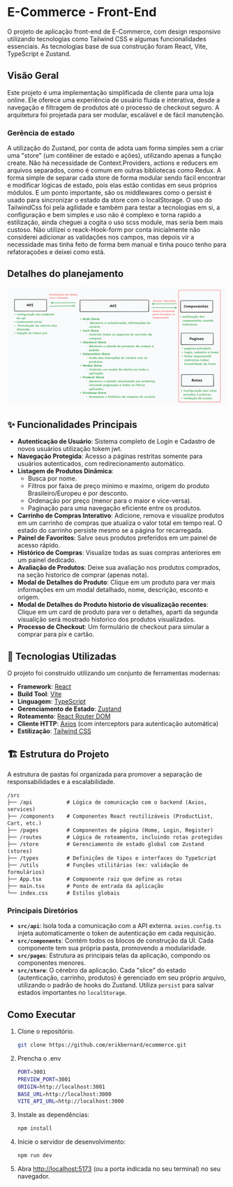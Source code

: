 # E-Commerce - Front-End

O projeto de aplicação front-end de E-Commerce, com design responsivo utilizando tecnologias como Tailwind CSS e algumas funcionalidades essenciais. As tecnologias base de sua construção foram React, Vite, TypeScript e Zustand.

## Visão Geral

Este projeto é uma implementação simplificada de cliente para uma loja online. Ele oferece uma experiência de usuário fluida e interativa, desde a navegação e filtragem de produtos até o processo de checkout seguro. A arquitetura foi projetada para ser modular, escalável e de fácil manutenção.

### Gerência de estado

A utilização do Zustand, por conta de adota uam forma simples sem a  criar uma "store" (um contêiner de estado e ações), utilizando apenas a função create. Não há necessidade de Context.Providers, actions e reducers em arquivos separados, como é comum em outras bibliotecas como Redux. A forma simple de separar cada store de forma modular sendo fácil encontrar e modificar lógicas de estado, pois elas estão contidas em seus próprios módulos. E um ponto importante, são os middlewares como o persist é usado para sincronizar o estado da store com o localStorage.
O uso do TailwindCss foi pela agilidade e também para testar a tecnologias em si, a configuração e bem simples e uso não é complexo e torna rapido a estilização, ainda cheguei a cogita o uso scss module, mas seria bem mais custoso.
Não utilizei o reack-Hook-form por conta inicialmente não considerei adicionar as validações nos campos, mas depois vir a necessidade mas tinha feito de forma bem manual e tinha pouco tenho para refatoraçoões e deixei como está.      

## Detalhes do planejamento



<p align="center">
    <apan align="center">
      <img alt="projeto" src="./projeto.png" >
    </apan>
</p>

## ✨ Funcionalidades Principais

  * **Autenticação de Usuário**: Sistema completo de Login e Cadastro de novos usuários utilização tokem jwt.
  * **Navegação Protegida**: Acesso a páginas restritas somente para usuários autenticados, com redirecionamento automático.
  * **Listagem de Produtos Dinâmica**:
      * Busca por nome.
      * Filtros por faixa de preço minimo e maximo, origem do produto Brasileiro/Europeu e por desconto.
      * Ordenação por preço (menor para o maior e vice-versa).
      * Paginação para uma navegação eficiente entre os produtos.
  * **Carrinho de Compras Interativo**: Adicione, remova e visualize produtos em um carrinho de compras que atualiza o valor total em tempo real. O estado do carrinho persiste mesmo se a página for recarregada.
  * **Painel de Favoritos**: Salve seus produtos preferidos em um painel de acesso rápido.
  * **Histórico de Compras**: Visualize todas as suas compras anteriores em um painel dedicado.
  * **Avaliação de Produtos**: Deixe sua avaliação nos produtos comprados, na seção historico de comprar (apenas nota).
  * **Modal de Detalhes do Produto**: Clique em um produto para ver mais informações em um modal detalhado, nome, descrição, esconto e origem.
  * **Modal de Detalhes do Produto historio de visualização recentes**: Clique em um card de produto para ver o detalhes, aparti da segunda visualição será mostrado historico dos produtos visualizados.
  * **Processo de Checkout**: Um formulário de checkout para simular a comprar para pix e cartão.

## 🚀 Tecnologias Utilizadas

O projeto foi construído utilizando um conjunto de ferramentas modernas:

  * **Framework**: [React](https://reactjs.org/)
  * **Build Tool**: [Vite](https://vitejs.dev/)
  * **Linguagem**: [TypeScript](https://www.typescriptlang.org/)
  * **Gerenciamento de Estado**: [Zustand](https://github.com/pmndrs/zustand)
  * **Roteamento**: [React Router DOM](https://reactrouter.com/)
  * **Cliente HTTP**: [Axios](https://axios-http.com/) (com interceptors para autenticação automática)
  * **Estilização**: [Tailwind CSS](https://tailwindcss.com/)

## 🏗️ Estrutura do Projeto

A estrutura de pastas foi organizada para promover a separação de responsabilidades e a escalabilidade.

```
/src
├── /api           # Lógica de comunicação com o backend (Axios, services)
├── /components    # Componentes React reutilizáveis (ProductList, Cart, etc.)
├── /pages         # Componentes de página (Home, Login, Register)
├── /routes        # Lógica de roteamento, incluindo rotas protegidas
├── /store         # Gerenciamento de estado global com Zustand (stores)
├── /types         # Definições de tipos e interfaces do TypeScript
├── /utils         # Funções utilitárias (ex: validação de formulários)
├── App.tsx        # Componente raiz que define as rotas
├── main.tsx       # Ponto de entrada da aplicação
└── index.css      # Estilos globais
```

### Principais Diretórios

  * **`src/api`**: Isola toda a comunicação com a API externa. `axios.config.ts` injeta automaticamente o token de autenticação em cada requisição.
  * **`src/components`**: Contém todos os blocos de construção da UI. Cada componente tem sua própria pasta, promovendo a modularidade.
  * **`src/pages`**: Estrutura as principais telas da aplicação, compondo os componentes menores.
  * **`src/store`**: O cérebro da aplicação. Cada "slice" do estado (autenticação, carrinho, produtos) é gerenciado em seu próprio arquivo, utilizando o padrão de hooks do Zustand. Utiliza `persist` para salvar estados importantes no `localStorage`.

## Como Executar

1.  Clone o repositório.
    ```bash
    git clone https://github.com/erikbernard/ecommerce.git
    ```
2.  Prencha o .env
    ```bash
    PORT=3001
    PREVIEW_PORT=3001
    ORIGIN=http://localhost:3001
    BASE_URL=http://localhost:3000
    VITE_API_URL=http://localhost:3000
    ```
3.  Instale as dependências:
    ```bash
    npm install
    ```
4.  Inicie o servidor de desenvolvimento:
    ```bash
    npm run dev
    ```
5.  Abra [http://localhost:5173](https://www.google.com/search?q=http://localhost:5173) (ou a porta indicada no seu terminal) no seu navegador.